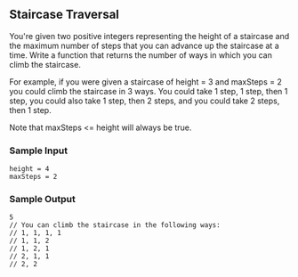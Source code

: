 
## Staircase Traversal

You're given two positive integers representing the height of a staircase and
the maximum number of steps that you can advance up the staircase at a time.
Write a function that returns the number of ways in which you can climb the
staircase.

For example, if you were given a staircase of height = 3 and
maxSteps = 2 you could climb the staircase in 3 ways. You could
take 1 step, 1 step, then 1 step, you could also take
1 step, then 2 steps, and you could take 2 steps, then 1 step.

Note that maxSteps <= height will always be true.

### Sample Input
```
height = 4
maxSteps = 2
```

### Sample Output
```
5
// You can climb the staircase in the following ways: 
// 1, 1, 1, 1
// 1, 1, 2
// 1, 2, 1
// 2, 1, 1
// 2, 2
```
